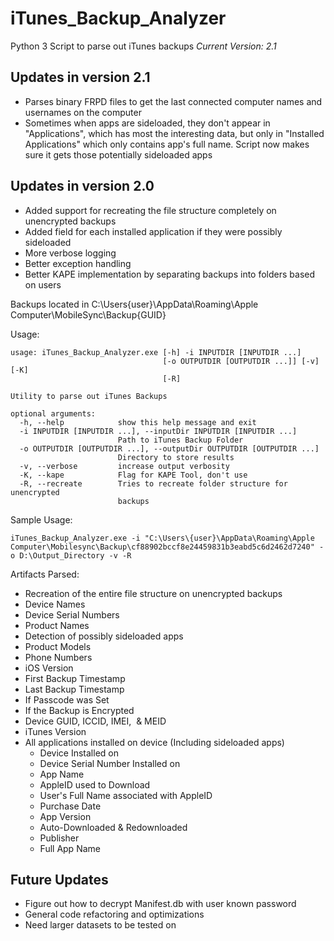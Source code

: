 # iTunes_Backup_Analyzer
Python 3 Script to parse out iTunes backups
*Current Version: 2.1*
## Updates in version 2.1
* Parses binary FRPD files to get the last connected computer names and usernames on the computer
* Sometimes when apps are sideloaded, they don't appear in "Applications", which has most the interesting data, but only in "Installed Applications" which only contains app's full name. Script now makes sure it gets those potentially sideloaded apps

## Updates in version 2.0
* Added support for recreating the file structure completely on unencrypted backups
* Added field for each installed application if they were possibly sideloaded
* More verbose logging
* Better exception handling
* Better KAPE implementation by separating backups into folders based on users

Backups located in C:\Users\{user}\AppData\Roaming\Apple Computer\MobileSync\Backup\{GUID}

Usage:
```
usage: iTunes_Backup_Analyzer.exe [-h] -i INPUTDIR [INPUTDIR ...]
                                  [-o OUTPUTDIR [OUTPUTDIR ...]] [-v] [-K]
                                  [-R]

Utility to parse out iTunes Backups

optional arguments:
  -h, --help            show this help message and exit
  -i INPUTDIR [INPUTDIR ...], --inputDir INPUTDIR [INPUTDIR ...]
                        Path to iTunes Backup Folder
  -o OUTPUTDIR [OUTPUTDIR ...], --outputDir OUTPUTDIR [OUTPUTDIR ...]
                        Directory to store results
  -v, --verbose         increase output verbosity
  -K, --kape            Flag for KAPE Tool, don't use
  -R, --recreate        Tries to recreate folder structure for unencrypted
                        backups
```


Sample Usage:
```
iTunes_Backup_Analyzer.exe -i "C:\Users\{user}\AppData\Roaming\Apple Computer\Mobilesync\Backup\cf88902bccf8e24459831b3eabd5c6d2462d7240" -o D:\Output_Directory -v -R
```

Artifacts Parsed:
* Recreation of the entire file structure on unencrypted backups
* Device Names
* Device Serial Numbers
* Product Names
* Detection of possibly sideloaded apps
* Product Models
* Phone Numbers
* iOS Version
* First Backup Timestamp
* Last Backup Timestamp
* If Passcode was Set
* If the Backup is Encrypted
* Device GUID, ICCID, IMEI,  & MEID
* iTunes Version
* All applications installed on device (Including sideloaded apps)
  * Device Installed on
  * Device Serial Number Installed on
  * App Name
  * AppleID used to Download
  * User's Full Name associated with AppleID
  * Purchase Date
  * App Version
  * Auto-Downloaded & Redownloaded
  * Publisher
  * Full App Name
  
  
## Future Updates
* Figure out how to decrypt Manifest.db with user known password
* General code refactoring and optimizations
* Need larger datasets to be tested on
